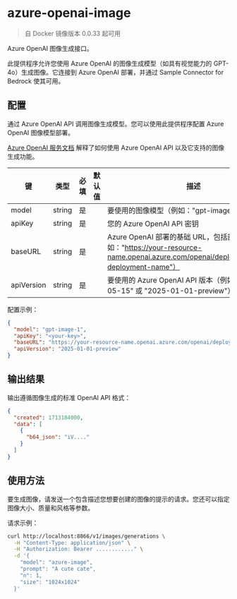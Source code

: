 # azure-openai-image

> 自 Docker 镜像版本 0.0.33 起可用

Azure OpenAI 图像生成接口。

此提供程序允许您使用 Azure OpenAI 的图像生成模型（如具有视觉能力的 GPT-4o）生成图像。它连接到 Azure OpenAI 部署，并通过 Sample Connector for Bedrock 使其可用。

## 配置

通过 Azure OpenAI API 调用图像生成模型。您可以使用此提供程序配置 Azure OpenAI 图像模型部署。

[Azure OpenAI 服务文档](https://learn.microsoft.com/zh-cn/azure/ai-services/openai/) 解释了如何使用 Azure OpenAI API 以及它支持的图像生成功能。

| 键 | 类型 | 必填 | 默认值 | 描述 |
| --- | --- | --- | --- | --- |
| model | string | 是 | | 要使用的图像模型（例如："gpt-image-1"） |
| apiKey | string | 是 | | 您的 Azure OpenAI API 密钥 |
| baseURL | string | 是 | | Azure OpenAI 部署的基础 URL，包括部署名称（例如："<https://your-resource-name.openai.azure.com/openai/deployments/your-deployment-name"）> |
| apiVersion | string | 是 | | 要使用的 Azure OpenAI API 版本（例如："2023-05-15" 或 "2025-01-01-preview"） |

配置示例：

```json
{
  "model": "gpt-image-1",
  "apiKey": "<your-key>",
  "baseURL": "https://your-resource-name.openai.azure.com/openai/deployments/your-deployment-name",
  "apiVersion": "2025-01-01-preview"
}
```

## 输出结果

输出遵循图像生成的标准 OpenAI API 格式：

```json
{
  "created": 1713184000,
  "data": [
    {
      "b64_json": "iV...."
    }
  ]
}
```

## 使用方法

要生成图像，请发送一个包含描述您想要创建的图像的提示的请求。您还可以指定图像大小、质量和风格等参数。

请求示例：

```bash
curl http://localhost:8866/v1/images/generations \
  -H "Content-Type: application/json" \
  -H "Authorization: Bearer ............" \
  -d '{
    "model": "azure-image",
    "prompt": "A cute cate",
    "n": 1,
    "size": "1024x1024"
  }'
```
